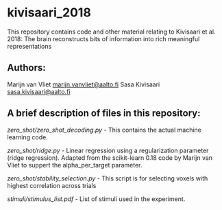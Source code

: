 # kivisaari_2018
This repository contains code and other material relating to Kivisaari et al. 2018: The brain reconstructs bits of 
information into rich meaningful representations


## Authors:

Marijn van Vliet marijn.vanvliet@aalto.fi
Sasa Kivisaari sasa.kivisaari@aalto.fi



## A brief description of files in this repository:

*zero_shot/zero_shot_decoding.py* - This contains the actual machine learning code. 

*zero_shot/ridge.py* - Linear regression using a regularization parameter (ridge regression).
Adapted from the scikit-learn 0.18 code by Marijn van Vliet to suppert the
alpha_per_target parameter.

*zero_shot/stability_selection.py* - This script is for selecting voxels with highest 
correlation across trials

*stimuli/stimulus_list.pdf* - List of stimuli used in the experiment. 

